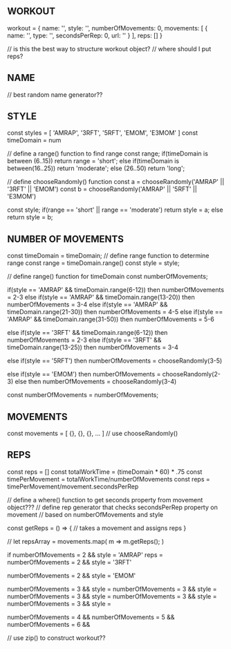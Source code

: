 ## WORKOUT

workout = {
  name: '',
  style: '',
  numberOfMovements: 0,
  movements: [
    {
      name: '',
      type: '',
      secondsPerRep: 0,
      url: ''
    }
  ],
  reps: []
}

// is this the best way to structure workout object?
// where should I put reps?

## NAME
// best random name generator??

## STYLE

const styles = [ 'AMRAP', '3RFT', '5RFT', 'EMOM', 'E3MOM' ]
const timeDomain = num

// define a range() function to find range
const range;
if(timeDomain is between (6..15))
  return range = 'short';
else if(timeDomain is between(16..25))
  return 'moderate';
else (26..50)
  return 'long';


// define chooseRandomly() function
const a = chooseRandomly('AMRAP' || '3RFT' || 'EMOM')
const b = chooseRandomly('AMRAP' || '5RFT' || 'E3MOM')

const style;
if(range == 'short' || range == 'moderate')
  return style = a;
else
  return style = b;


## NUMBER OF MOVEMENTS

const timeDomain = timeDomain;
// define range function to determine range
const range = timeDomain.range()
const style = style;

// define range() function for timeDomain
const numberOfMovements;

if(style == 'AMRAP' && timeDomain.range(6-12))
  then numberOfMovements = 2-3
else if(style == 'AMRAP' && timeDomain.range(13-20))
  then numberOfMovements = 3-4
else if(style == 'AMRAP' && timeDomain.range(21-30))
  then numberOfMovements = 4-5
else if(style == 'AMRAP' && timeDomain.range(31-50))
  then numberOfMovements = 5-6

else if(style == '3RFT' && timeDomain.range(6-12))
  then numberOfMovements = 2-3
else if(style == '3RFT' && timeDomain.range(13-25))
  then numberOfMovements = 3-4

else if(style == '5RFT')
  then numberOfMovements = chooseRandomly(3-5)

else if(style == 'EMOM')
  then numberOfMovements = chooseRandomly(2-3)
else
  then numberOfMovements = chooseRandomly(3-4)

const numberOfMovements = numberOfMovements;

## MOVEMENTS

const movements = [ {}, {}, {}, ... ]
// use chooseRandomly()

## REPS

const reps = []
const totalWorkTime = (timeDomain * 60) * .75
const timePerMovement = totalWorkTime/numberOfMovements
const reps = timePerMovement/movement.secondsPerRep

// define a where() function to get seconds property from movement object???
// define rep generator that checks secondsPerRep property on movement
// based on numberOfMovements and style

const getReps = () => {
  // takes a movement and assigns reps
}

// let repsArray = movements.map( m => m.getReps(); )


if
numberOfMovements = 2 && style = 'AMRAP'
  reps =
numberOfMovements = 2 && style = '3RFT'

numberOfMovements = 2 && style = 'EMOM'

numberOfMovements = 3 && style =
numberOfMovements = 3 && style =
numberOfMovements = 3 && style =
numberOfMovements = 3 && style =
numberOfMovements = 3 && style =

numberOfMovements = 4 &&
numberOfMovements = 5 &&
numberOfMovements = 6 &&

// use zip() to construct workout??
